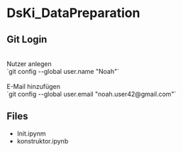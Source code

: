 DsKi_DataPreparation
=======================
## Git Login
<br>
Nutzer anlegen <br>
`git config --global user.name "Noah"`
<br><br>
E-Mail hinzufügen <br>
`git config --global user.email "noah.user42@gmail.com"` <br>

## Files
* Init.ipynm
* konstruktor.ipynb
